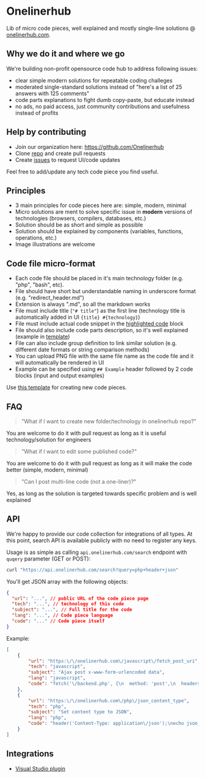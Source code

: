 # Onelinerhub
Lib of micro code pieces, well explained and mostly single-line solutions @ [onelinerhub.com](https://onelinerhub.com/).

## Why we do it and where we go
We're building non-profit opensource code hub to address following issues:
- clear simple modern solutions for repeatable coding challeges
- moderated single-standard solutions instead of "here's a list of 25 answers with 125 comments"
- code parts explanations to fight dumb copy-paste, but educate instead
- no ads, no paid access, just community contributions and usefulness instead of profits 

## Help by contributing
- Join our organization here: https://github.com/Onelinerhub
- Clone [repo](https://github.com/Onelinerhub/onelinerhub) and create pull requests
- Create [issues](https://github.com/Onelinerhub/onelinerhub/issues) to request UI/code updates

Feel free to add/update any tech code piece you find useful.


## Principles
- 3 main principles for code pieces here are: simple, modern, minimal
- Micro solutions are ment to solve specific issue in **modern** versions of technologies (browsers, compilers, databases, etc.)
- Solution should be as short and simple as possible
- Solution should be explained by components (variables, functions, operations, etc.)
- Image illustrations are welcome

## Code file micro-format
- Each code file should be placed in it's main technology folder (e.g. "php", "bash", etc).
- File should have short but understandable naming in underscore format (e.g. "redirect_header.md")
- Extension is always ".md", so all the markdown works
- File must include title (```"# title"```) as the first line (technology title is automatically added in UI ```{title} #{technology}```)
- File must include actual code snippet in the [highlighted code](https://guides.github.com/features/mastering-markdown/) block
- File should also include code parts description, so it's well explained (example in [template](/template.md))
- File can also include group definition to link similar solution (e.g. different date formats or string comparison methods)
- You can upload PNG file with the same file name as the code file and it will automatically be rendered in UI
- Example can be specified using ```## Example``` header followed by 2 code blocks (input and output examples)

Use [this template](/template.md) for creating new code pieces.

## FAQ
> "What if I want to create new folder/technology in onelinerhub repo?"

You are welcome to do it with pull request as long as it is useful technology/solution for engineers

> "What if I want to edit some published code?"

You are welcome to do it with pull request as long as it will make the code better (simple, modern, minimal)

> "Can I post multi-line code (not a one-liner)?"

Yes, as long as the solution is targeted towards specific problem and is well explained

## API

We're happy to provide our code collection for integrations of all types. At this point, search API is available publicly with no need to register any keys.

Usage is as simple as calling `api.onelinerhub.com/search` endpoint with `quqery` parameter (GET or POST):

```bash
curl "https://api.onelinerhub.com/search?query=php+header+json"
```

You'll get JSON array with the following objects:
```json
{
  "url": "...", // public URL of the code piece page
  "tech": "...", // technology of this code
  "subject": "...", // Full title for the code
  "lang": "...", // Code piece language
  "code": "..." // Code piece itself
}
```

Example:
```json
[
    {
        "url": "https:\/\/onelinerhub.com\/javascript\/fetch_post_uri",
        "tech": "javascript",
        "subject": "Ajax post x-www-form-urlencoded data",
        "lang": "javascript",
        "code": "fetch('\/backend.php', {\n  method: 'post',\n  headers: { 'Content-Type': 'application\/x-www-form-urlencoded;charset=UTF-8' },\n  body: 'var1=' + encodeURIComponent('Donald Trump :(') + '&amp;var2=123'\n}).then(function(r) {\n  return r.json();\n}).then(function(data) {\n  console.log(data);\n});"
    },
    {
        "url": "https:\/\/onelinerhub.com\/php\/json_content_type",
        "tech": "php",
        "subject": "Set content type to JSON",
        "lang": "php",
        "code": "header('Content-Type: application\/json');\necho json_encode([]);"
    }
]
```


## Integrations

- [Visual Studio plugin](https://marketplace.visualstudio.com/items?itemName=pashkatrick.oneliner)
